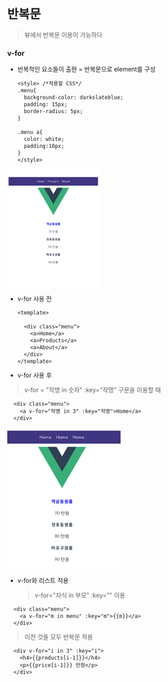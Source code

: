 # 반복문

> 뷰에서 반복문 이용이 가능하다

### v-for

* 반복적인 요소들이 출현 = 반복문으로 element를 구성

  ```vue
  <style> /*적용할 CSS*/
  .menu{
    background-color: darkslateblue;
    padding: 15px;
    border-radius: 5px;
  }
  
  .menu a{
    color: white;
    padding:10px;
  }
  </style>
  ```

  

<img src="vue_for.assets/image-20220307003301927.png" alt="image-20220307003301927" style="zoom:33%;" />

* v-for 사용 전

  ```vue
  <template>
  
    <div class="menu">
      <a>Home</a>
      <a>Products</a>
      <a>About</a>
    </div>
  </template>
  ```

* v-for 사용 후

> v-for = "작명 in 숫자" :key="작명"    구문을 이용할 때

```vue
  <div class="menu">
    <a v-for="작명 in 3" :key="작명">Home</a>
  </div>
```

<img src="vue_for.assets/image-20220307004013895.png" alt="image-20220307004013895" style="zoom: 50%;" />

* v-for와 리스트 적용

  >v-for="자식 in 부모" :key="" 이용

```vue
  <div class="menu">
    <a v-for="m in menu" :key="m">{{m}}</a>
  </div>
```

> 이전 것들 모두 반복문 적용

```vue
  <div v-for="i in 3" :key="i">
    <h4>{{products[i-1]}}</h4>
    <p>{{price[i-1]}} 만원</p>
  </div>
```

